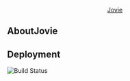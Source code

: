 <p align="center"><a href="https://jov.ie" target="_blank">Jovie</a></p>

## AboutJovie

## Deployment
![Build Status](https://app.chipperci.com/projects/58d17d0b-dae3-441a-aeff-e24718ab5042/status/master)

